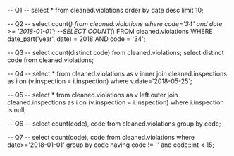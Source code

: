 -- Q1 --
select * from cleaned.violations order by date desc limit 10;

-- Q2 --
select count(*) from cleaned.violations where code='34' and date >= '2018-01-01';
--SELECT COUNT(*) FROM cleaned.violations WHERE date_part('year', date)  = 2018 AND code = '34';

-- Q3 --
select count(distinct code) from cleaned.violations;
select distinct code from cleaned.violations;

-- Q4 --
select * from cleaned.violations as v inner join cleaned.inspections as i on (v.inspection = i.inspection) where v.date='2018-05-25';

-- Q5 --
select * from cleaned.violations as v left outer join cleaned.inspections as i on (v.inspection = i.inspection) where i.inspection is null;

-- Q6 --
select count(code), code from cleaned.violations group by code;

-- Q7 --
select count(code), code from cleaned.violations where date>='2018-01-01' group by code having code != '' and code::int < 15;
